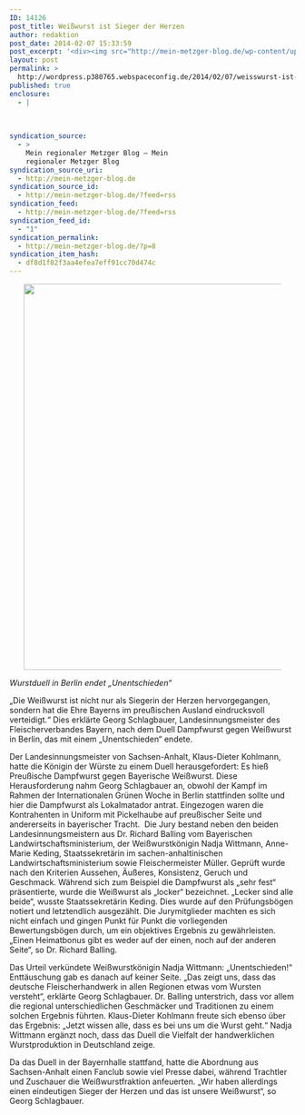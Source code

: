 ```yaml
---
ID: 14126
post_title: Weißwurst ist Sieger der Herzen
author: redaktion
post_date: 2014-02-07 15:33:59
post_excerpt: '<div><img src="http://mein-metzger-blog.de/wp-content/uploads/2014/02/Wurstduelll-081-1024x680.jpg" width="1024" height="680" title="" alt=""></div><div>Wurstduell in Berlin endet &bdquo;Unentschieden&ldquo; &bdquo;Die Wei&szlig;wurst ist nicht nur als Siegerin der Herzen hervorgegangen, sondern hat die Ehre Bayerns im preu&szlig;ischen Ausland eindrucksvoll verteidigt.&ldquo; Dies erkl&auml;rte Georg Schlagbauer, Landesinnungsmeister des Fleischerverbandes Bayern, nach dem Duell Dampfwurst gegen Wei&szlig;wurst in...</div>'
layout: post
permalink: >
  http://wordpress.p380765.webspaceconfig.de/2014/02/07/weisswurst-ist-sieger-der-herzen/
published: true
enclosure:
  - |
    
    
    
syndication_source:
  - >
    Mein regionaler Metzger Blog – Mein
    regionaler Metzger Blog
syndication_source_uri:
  - http://mein-metzger-blog.de
syndication_source_id:
  - http://mein-metzger-blog.de/?feed=rss
syndication_feed:
  - http://mein-metzger-blog.de/?feed=rss
syndication_feed_id:
  - "1"
syndication_permalink:
  - http://mein-metzger-blog.de/?p=8
syndication_item_hash:
  - df8d1f82f3aa4efea7eff91cc70d474c
---
```

<div style="margin: 5px 5% 10px 5%;"><img src="http://mein-metzger-blog.de/wp-content/uploads/2014/02/Wurstduelll-081-1024x680.jpg" width="1024" height="680" title="" alt="" /></div><div><p align="left"><i>Wurstduell in Berlin endet „Unentschieden“</i></p>
<p>„Die Weißwurst ist nicht nur als Siegerin der Herzen hervorgegangen, sondern hat die Ehre Bayerns im preußischen Ausland eindrucksvoll verteidigt.“ Dies erklärte Georg Schlagbauer, Landesinnungsmeister des Fleischerverbandes Bayern, nach dem Duell Dampfwurst gegen Weißwurst in Berlin, das mit einem „Unentschieden“ endete.</p>
<p>Der Landesinnungsmeister von Sachsen-Anhalt, Klaus-Dieter Kohlmann, hatte die Königin der Würste zu einem Duell herausgefordert: Es hieß Preußische Dampfwurst gegen Bayerische Weißwurst. Diese Herausforderung nahm Georg Schlagbauer an, obwohl der Kampf im Rahmen der Internationalen Grünen Woche in Berlin stattfinden sollte und hier die Dampfwurst als Lokalmatador antrat. Eingezogen waren die Kontrahenten in Uniform mit Pickelhaube auf preußischer Seite und andererseits in bayerischer Tracht.  Die Jury bestand neben den beiden Landesinnungsmeistern aus Dr. Richard Balling vom Bayerischen Landwirtschaftsministerium, der Weißwurstkönigin Nadja Wittmann, Anne-Marie Keding, Staatssekretärin im sachen-anhaltinischen Landwirtschaftsministerium sowie Fleischermeister Müller. Geprüft wurde nach den Kriterien Aussehen, Äußeres, Konsistenz, Geruch und Geschmack. Während sich zum Beispiel die Dampfwurst als „sehr fest“ präsentierte, wurde die Weißwurst als „locker“ bezeichnet. „Lecker sind alle beide“, wusste Staatssekretärin Keding. Dies wurde auf den Prüfungsbögen notiert und letztendlich ausgezählt. Die Jurymitglieder machten es sich nicht einfach und gingen Punkt für Punkt die vorliegenden Bewertungsbögen durch, um ein objektives Ergebnis zu gewährleisten. „Einen Heimatbonus gibt es weder auf der einen, noch auf der anderen Seite“, so Dr. Richard Balling.</p>
<p>Das Urteil verkündete Weißwurstkönigin Nadja Wittmann: „Unentschieden!“ Enttäuschung gab es danach auf keiner Seite. „Das zeigt uns, dass das deutsche Fleischerhandwerk in allen Regionen etwas vom Wursten versteht“, erklärte Georg Schlagbauer. Dr. Balling unterstrich, dass vor allem die regional unterschiedlichen Geschmäcker und Traditionen zu einem solchen Ergebnis führten. Klaus-Dieter Kohlmann freute sich ebenso über das Ergebnis: „Jetzt wissen alle, dass es bei uns um die Wurst geht.“ Nadja Wittmann ergänzt noch, dass das Duell die Vielfalt der handwerklichen Wurstproduktion in Deutschland zeige.</p>
<p>Da das Duell in der Bayernhalle stattfand, hatte die Abordnung aus Sachsen-Anhalt einen Fanclub sowie viel Presse dabei, während Trachtler und Zuschauer die Weißwurstfraktion anfeuerten. „Wir haben allerdings einen eindeutigen Sieger der Herzen und das ist unsere Weißwurst“, so Georg Schlagbauer.</p>
</div>